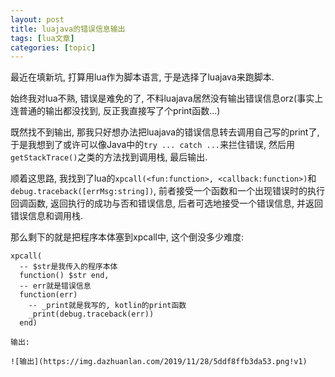 ```yaml
---
layout: post
title: luajava的错误信息输出 
tags: [lua文章]
categories: [topic]
---
```

最近在填新坑, 打算用lua作为脚本语言, 于是选择了luajava来跑脚本.

始终我对lua不熟, 错误是难免的了, 不料luajava居然没有输出错误信息orz(事实上连普通的输出都没找到, 反正我直接写了个print函数…)

既然找不到输出, 那我只好想办法把luajava的错误信息转去调用自己写的print了, 于是我想到了或许可以像Java中的`try ... catch
...`来拦住错误, 然后用 `getStackTrace()`之类的方法找到调用栈, 最后输出.

顺着这思路, 我找到了lua的`xpcall(<fun:function>,
<callback:function>)`和`debug.traceback([errMsg:string])`,
前者接受一个函数和一个出现错误时的执行回调函数, 返回执行的成功与否和错误信息, 后者可选地接受一个错误信息, 并返回错误信息和调用栈.

那么剩下的就是把程序本体塞到xpcall中, 这个倒没多少难度:

    
    
    xpcall(
      -- $str是我传入的程序本体
      function() $str end,
      -- err就是错误信息
      function(err)
        -- _print就是我写的, kotlin的print函数
        _print(debug.traceback(err))
      end)
    
    输出:
    
    ![输出](https://img.dazhuanlan.com/2019/11/28/5ddf8ffb3da53.png!v1)